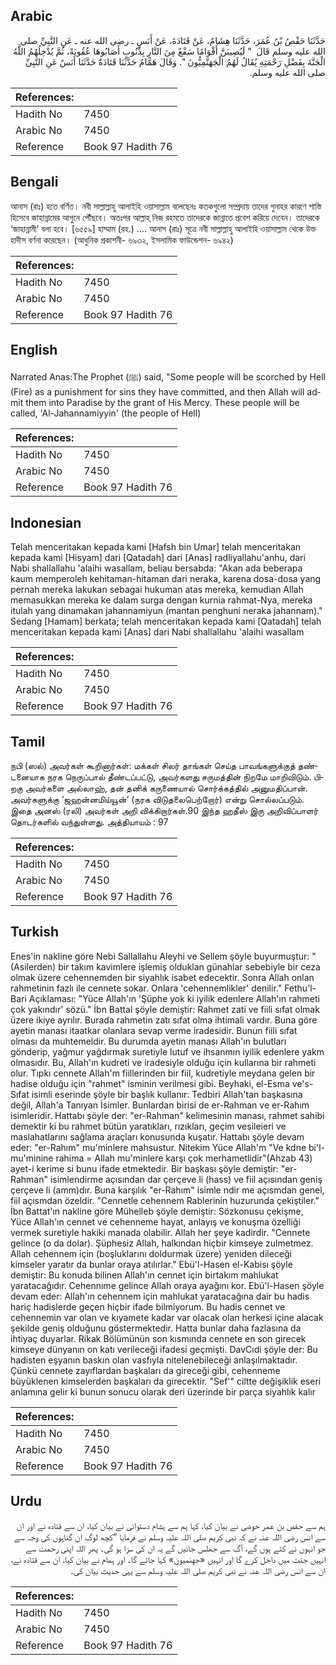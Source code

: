 ## Arabic


<div dir="rtl" lang="ar" style={{fontSize:'larger',backgroundColor:'#f8f9fa',padding:20}}>
حَدَّثَنَا حَفْصُ بْنُ عُمَرَ، حَدَّثَنَا هِشَامٌ، عَنْ قَتَادَةَ، عَنْ أَنَسٍ ـ رضى الله عنه ـ عَنِ النَّبِيِّ صلى الله عليه وسلم قَالَ ‏ "‏ لَيُصِيبَنَّ أَقْوَامًا سَفْعٌ مِنَ النَّارِ بِذُنُوبٍ أَصَابُوهَا عُقُوبَةً، ثُمَّ يُدْخِلُهُمُ اللَّهُ الْجَنَّةَ بِفَضْلِ رَحْمَتِهِ يُقَالُ لَهُمُ الْجَهَنَّمِيُّونَ ‏"‏‏.‏ وَقَالَ هَمَّامٌ حَدَّثَنَا قَتَادَةٌ حَدَّثَنَا أَنَسٌ عَنِ النَّبِيِّ صلى الله عليه وسلم‏.‏
</div>
<div style={{backgroundColor:'#f8f9fa',padding:20, marginBottom: 10}}><table> <thead> <tr> <th>References:</th> <th></th> </tr> </thead> <tbody><tr><td>Hadith No</td><td>7450</td></tr><tr><td>Arabic No</td><td>7450</td></tr><tr><td>Reference</td><td>Book 97 Hadith 76</td></tr></tbody></table></div>

## Bengali


<div dir="ltr" lang="bn" style={{fontSize:'larger',backgroundColor:'#f8f9fa',padding:20}}>
আনাস (রাঃ) হতে বর্ণিত। নবী সাল্লাল্লাহু আলাইহি ওয়াসাল্লাম বলেছেনঃ কতকগুলো সম্প্রদায় তাদের গুনাহর কারণে শাস্তি হিসেবে জাহান্নামের আগুনে পৌঁছবে। অতঃপর আল্লাহ্ নিজ রহমতে তাদেরকে জান্নাতে প্রবেশ করিয়ে দেবেন। তাদেরকে ‘জাহান্নামী’ বলা হবে। [৬৫৫৯] হাম্মাম (রহ.) .... আনাস (রাঃ) সূত্রে নবী সাল্লাল্লাহু আলাইহি ওয়াসাল্লাম থেকে উক্ত হাদীস বর্ণনা করেছেন। (আধুনিক প্রকাশনী- ৬৯৩২, ইসলামিক ফাউন্ডেশন- ৬৯৪২)
</div>
<div style={{backgroundColor:'#f8f9fa',padding:20, marginBottom: 10}}><table> <thead> <tr> <th>References:</th> <th></th> </tr> </thead> <tbody><tr><td>Hadith No</td><td>7450</td></tr><tr><td>Arabic No</td><td>7450</td></tr><tr><td>Reference</td><td>Book 97 Hadith 76</td></tr></tbody></table></div>

## English


<div dir="ltr" lang="en" style={{fontSize:'larger',backgroundColor:'#f8f9fa',padding:20}}>
Narrated Anas:The Prophet (ﷺ) said, "Some people will be scorched by Hell (Fire) as a punishment for sins they have committed, and then Allah will admit them into Paradise by the grant of His Mercy. These people will be called, 'Al-Jahannamiyyin' (the people of Hell)
</div>
<div style={{backgroundColor:'#f8f9fa',padding:20, marginBottom: 10}}><table> <thead> <tr> <th>References:</th> <th></th> </tr> </thead> <tbody><tr><td>Hadith No</td><td>7450</td></tr><tr><td>Arabic No</td><td>7450</td></tr><tr><td>Reference</td><td>Book 97 Hadith 76</td></tr></tbody></table></div>

## Indonesian


<div dir="ltr" lang="id" style={{fontSize:'larger',backgroundColor:'#f8f9fa',padding:20}}>
Telah menceritakan kepada kami [Hafsh bin Umar] telah menceritakan kepada kami [Hisyam] dari [Qatadah] dari [Anas] radliyallahu'anhu, dari Nabi shallallahu 'alaihi wasallam, beliau bersabda: "Akan ada beberapa kaum memperoleh kehitaman-hitaman dari neraka, karena dosa-dosa yang pernah mereka lakukan sebagai hukuman atas mereka, kemudian Allah memasukkan mereka ke dalam surga dengan kurnia rahmat-Nya, mereka itulah yang dinamakan jahannamiyun (mantan penghuni neraka jahannam)." Sedang [Hamam] berkata; telah menceritakan kepada kami [Qatadah] telah menceritakan kepada kami [Anas] dari Nabi shallallahu 'alaihi wasallam
</div>
<div style={{backgroundColor:'#f8f9fa',padding:20, marginBottom: 10}}><table> <thead> <tr> <th>References:</th> <th></th> </tr> </thead> <tbody><tr><td>Hadith No</td><td>7450</td></tr><tr><td>Arabic No</td><td>7450</td></tr><tr><td>Reference</td><td>Book 97 Hadith 76</td></tr></tbody></table></div>

## Tamil


<div dir="ltr" lang="ta" style={{fontSize:'larger',backgroundColor:'#f8f9fa',padding:20}}>
நபி (ஸல்) அவர்கள் கூறினார்கள்: மக்கள் சிலர் தாங்கள் செய்த பாவங்களுக்குத் தண்டனையாக நரக நெருப்பால் தீண்டப்பட்டு, அவர்களது சருமத்தின் நிறமே மாறிவிடும். பிறகு அவர்களை அல்லாஹ், தன் தனிக் கருணையால் சொர்க்கத்தில் அனுமதிப்பான். அவர்களுக்கு ‘ஜஹன்னமிய்யூன்’ (நரக விடுதலைபெற்றோர்) என்று சொல்லப்படும். இதை அனஸ் (ரலி) அவர்கள் அறி விக்கிறார்கள்.90 இந்த ஹதீஸ் இரு அறிவிப்பாளர் தொடர்களில் வந்துள்ளது. அத்தியாயம் : 97
</div>
<div style={{backgroundColor:'#f8f9fa',padding:20, marginBottom: 10}}><table> <thead> <tr> <th>References:</th> <th></th> </tr> </thead> <tbody><tr><td>Hadith No</td><td>7450</td></tr><tr><td>Arabic No</td><td>7450</td></tr><tr><td>Reference</td><td>Book 97 Hadith 76</td></tr></tbody></table></div>

## Turkish


<div dir="ltr" lang="tr" style={{fontSize:'larger',backgroundColor:'#f8f9fa',padding:20}}>
Enes'in nakline göre Nebi Sallallahu Aleyhi ve Sellem şöyle buyurmuştur: "(Asilerden) bir takım kavimlere işlemiş olduklan günahlar sebebiyle bir ceza olmak üzere cehennemden bir siyahlık isabet edecektir. Sonra Allah onlan rahmetinin fazlı ile cennete sokar. Onlara 'cehennemlikler' denilir." Fethu'l-Bari Açıklaması: "Yüce Allah'ın 'Şüphe yok ki iyilik edenlere Allah'ın rahmeti çok yakındır' sözü." İbn Battal şöyle demiştir: Rahmet zati ve fiili sıfat olmak üzere ikiye ayrılır. Burada rahmetin zatı sıfat olma ihtimali vardır. Buna göre ayetin manası itaatkar olanlara sevap verme iradesidir. Bunun fiili sıfat olması da muhtemeldir. Bu durumda ayetin manası Allah'ın bulutları gönderip, yağmur yağdırmak suretiyle lutuf ve ihsanmın iyilik edenlere yakm olmasıdır. Bu, Allah'ın kudreti ve iradesiyle olduğu için kullarına bir rahmeti olur. Tıpkı cennete Allah'm fiillerinden bir fiil, kudretiyle meydana gelen bir hadise olduğu için "rahmet" isminin verilmesi gibi. Beyhaki, el-Esma ve's-Sıfat isimli eserinde şöyle bir başlık kullanır: Tedbiri Allah'tan başkasına değil, Allah'a Tanıyan İsimler. Bunlardan birisi de er-Rahman ve er-Rahım isimleridir. Hattabı şöyle der: "er-Rahman" kelimesinin manası, rahmet sahibi demektir ki bu rahmet bütün yaratıkları, rızıkları, geçim vesileieri ve maslahatlarını sağlama araçları konusunda kuşatır. Hattabı şöyle devam eder: "er-Rahım" mu'minlere mahsustur. Nitekim Yüce Allah'm "Ve kdne bi'l-mu'minine rahima = Allah mu'minlere karşı çok merhametlidir"(Ahzab 43) ayet-i kerime si bunu ifade etmektedir. Bir başkası şöyle demiştir: "er-Rahman" isimlendirme açısından dar çerçeve li (hass) ve fiil açısından geniş çerçeve li (amm)dır. Buna karşılık "er-Rahım" isimle ndir me açısmdan genel, fiil açısmdan özeldir. "Cennetle cehennem Rablerinin huzurunda çekiştiler." İbn Battat'ın nakline göre Mühelleb şöyle demiştir: Sözkonusu çekişme, Yüce Allah'ın cennet ve cehenneme hayat, anlayış ve konuşma özelliği vermek suretiyle hakiki manada olabilir. Allah her şeye kadirdir. "Cennete gelince (o da dolar). Şüphesiz Allah, halkından hiçbir kimseye zulmetmez. Allah cehennem için (boşluklarını doldurmak üzere) yeniden dileceği kimseler yaratır da bunlar oraya atılırlar." Ebü'l-Hasen el-Kabisı şöyle demiştir: Bu konuda bilinen Allah'ın cennet için birtakım mahlukat yaratacağıdır. Cehennıme gelince Allah oraya ayağını kor. Ebü'l-Hasen şöyle devam eder: Allah'ın cehennem için mahlukat yaratacağına dair bu hadis hariç hadislerde geçen hiçbir ifade bilmiyorum. Bu hadis cennet ve cehennemin var olan ve kıyamete kadar var olacak olan herkesi içine alacak şekilde geniş olduğunu göstermektedir. Hatta bunlar daha fazlasına da ihtiyaç duyarlar. Rikak Bölümünün son kısmında cennete en son girecek kimseye dünyanın on katı verileceği ifadesi geçmişti. DavCıdi şöyle der: Bu hadisten eşyanın baskın olan vasfıyla nitelenebileceği anlaşılmaktadır. Çünkü cennete zayıflardan başkaları da gireceği gibi, cehenneme büyüklenen kimselerden başkaları da girecektir. "Sef'" ciltte değişiklik eseri anlamına gelir ki bunun sonucu olarak deri üzerinde bir parça siyahlık kalır
</div>
<div style={{backgroundColor:'#f8f9fa',padding:20, marginBottom: 10}}><table> <thead> <tr> <th>References:</th> <th></th> </tr> </thead> <tbody><tr><td>Hadith No</td><td>7450</td></tr><tr><td>Arabic No</td><td>7450</td></tr><tr><td>Reference</td><td>Book 97 Hadith 76</td></tr></tbody></table></div>

## Urdu


<div dir="rtl" lang="ur" style={{fontSize:'larger',backgroundColor:'#f8f9fa',padding:20}}>
ہم سے حفص بن عمر حوضی نے بیان کیا، کہا ہم سے ہشام دستوائی نے بیان کیا، ان سے قتادہ نے اور ان سے انس رضی اللہ عنہ نے کہ نبی کریم صلی اللہ علیہ وسلم نے فرمایا ”کچھ لوگ ان گناہوں کی وجہ سے جو انہوں نے کئے ہوں گے، آگ سے جھلس جائیں گے یہ ان کی سزا ہو گی۔ پھر اللہ اپنی رحمت سے انہیں جنت میں داخل کرے گا اور انہیں «جهنميون» کہا جائے گا۔ اور ہمام نے بیان کیا، ان سے قتادہ نے، ان سے انس رضی اللہ عنہ نے نبی کریم صلی اللہ علیہ وسلم سے یہی حدیث بیان کی۔
</div>
<div style={{backgroundColor:'#f8f9fa',padding:20, marginBottom: 10}}><table> <thead> <tr> <th>References:</th> <th></th> </tr> </thead> <tbody><tr><td>Hadith No</td><td>7450</td></tr><tr><td>Arabic No</td><td>7450</td></tr><tr><td>Reference</td><td>Book 97 Hadith 76</td></tr></tbody></table></div>